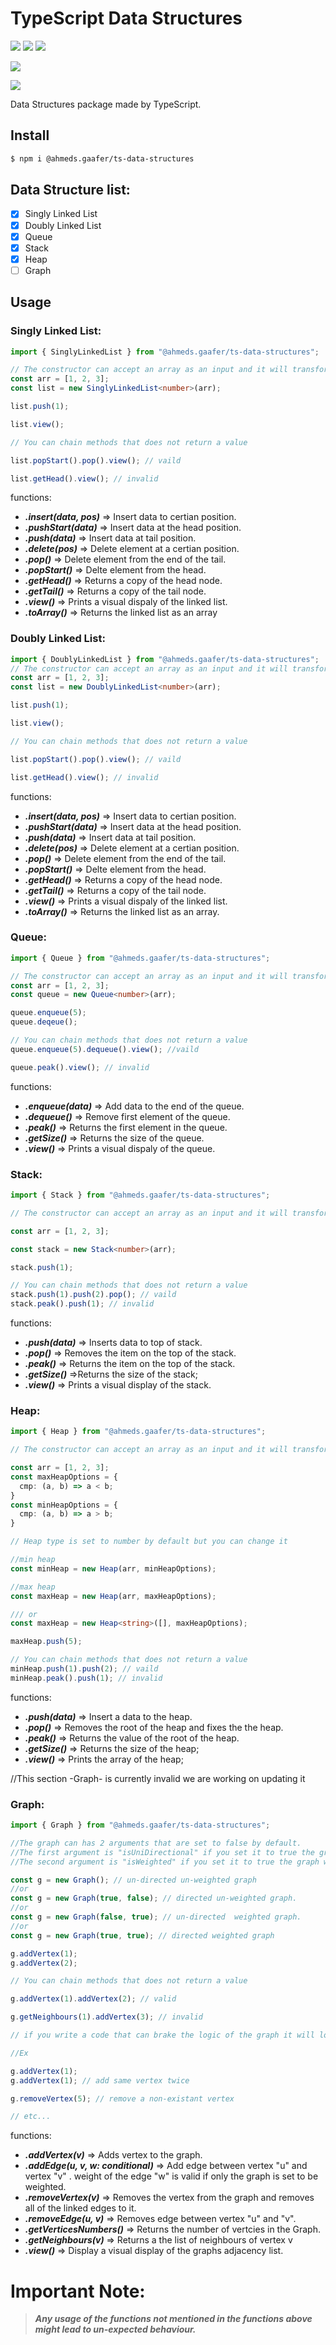 # TypeScript Data Structures

<p align="">
  <a href="https://www.npmjs.com/package/@ahmeds.gaafer/ts-data-structures" target="_blank"><img src="https://img.shields.io/npm/l/@ahmeds.gaafer/ts-data-structures"></a>
  <a href="https://www.npmjs.com/package/@ahmeds.gaafer/ts-data-structures" target="_blank"><img src="https://img.shields.io/bundlephobia/min/@ahmeds.gaafer/ts-data-structures" ></a>
  <a href="https://codeclimate.com/github/ahmedgaafer/TS-Data-Structures"><img src="https://img.shields.io/codeclimate/maintainability-percentage/ahmedgaafer/TS-Data-Structures"></a>
 
  <a href="#"> <img src="https://img.shields.io/badge/testing-true-green"> </a>
</p>  
<p align="">
  <a href="https://discord.gg/TgVpvUN" target="_blank"><img src="https://img.shields.io/discord/712223278844084275?label=Discord&style=for-the-badge"></a>
</p>

Data Structures package made by TypeScript.

## Install

```bash
$ npm i @ahmeds.gaafer/ts-data-structures
```

## Data Structure list:

- [x] Singly Linked List
- [x] Doubly Linked List
- [x] Queue
- [x] Stack
- [x] Heap
- [ ] Graph

## Usage

### Singly Linked List:

```ts
import { SinglyLinkedList } from "@ahmeds.gaafer/ts-data-structures";

// The constructor can accept an array as an input and it will transform the array to the linked list
const arr = [1, 2, 3];
const list = new SinglyLinkedList<number>(arr);

list.push(1);

list.view();

// You can chain methods that does not return a value

list.popStart().pop().view(); // vaild

list.getHead().view(); // invalid
```

functions:

- **_.insert(data, pos)_** => Insert data to certian position.
- **_.pushStart(data)_** => Insert data at the head position.
- **_.push(data)_** => Insert data at tail position.
- **_.delete(pos)_** => Delete element at a certian position.
- **_.pop()_** => Delete element from the end of the tail.
- **_.popStart()_** => Delte element from the head.
- **_.getHead()_** => Returns a copy of the head node.
- **_.getTail()_** => Returns a copy of the tail node.
- **_.view()_** => Prints a visual dispaly of the linked list.
- **_.toArray()_** => Returns the linked list as an array

### Doubly Linked List:

```ts
import { DoublyLinkedList } from "@ahmeds.gaafer/ts-data-structures";
// The constructor can accept an array as an input and it will transform the array to the linked list
const arr = [1, 2, 3];
const list = new DoublyLinkedList<number>(arr);

list.push(1);

list.view();

// You can chain methods that does not return a value

list.popStart().pop().view(); // vaild

list.getHead().view(); // invalid
```

functions:

- **_.insert(data, pos)_** => Insert data to certian position.
- **_.pushStart(data)_** => Insert data at the head position.
- **_.push(data)_** => Insert data at tail position.
- **_.delete(pos)_** => Delete element at a certian position.
- **_.pop()_** => Delete element from the end of the tail.
- **_.popStart()_** => Delte element from the head.
- **_.getHead()_** => Returns a copy of the head node.
- **_.getTail()_** => Returns a copy of the tail node.
- **_.view()_** => Prints a visual dispaly of the linked list.
- **_.toArray()_** => Returns the linked list as an array.

### Queue:

```ts
import { Queue } from "@ahmeds.gaafer/ts-data-structures";

// The constructor can accept an array as an input and it will transform the array to the Queue
const arr = [1, 2, 3];
const queue = new Queue<number>(arr);

queue.enqueue(5);
queue.deqeue();

// You can chain methods that does not return a value
queue.enqueue(5).dequeue().view(); //vaild

queue.peak().view(); // invalid
```

functions:

- **_.enqueue(data)_** => Add data to the end of the queue.
- **_.dequeue()_** => Remove first element of the queue.
- **_.peak()_** => Returns the first element in the queue.
- **_.getSize()_** => Returns the size of the queue.
- **_.view()_** => Prints a visual dispaly of the queue.

### Stack:

```ts
import { Stack } from "@ahmeds.gaafer/ts-data-structures";

// The constructor can accept an array as an input and it will transform the array to the Heap

const arr = [1, 2, 3];

const stack = new Stack<number>(arr);

stack.push(1);

// You can chain methods that does not return a value
stack.push(1).push(2).pop(); // vaild
stack.peak().push(1); // invalid
```

functions:

- **_.push(data)_** => Inserts data to top of stack.
- **_.pop()_** => Removes the item on the top of the stack.
- **_.peak()_** => Returns the item on the top of the stack.
- **_.getSize()_** =>Returns the size of the stack;
- **_.view()_** => Prints a visual display of the stack.

### Heap:

```ts
import { Heap } from "@ahmeds.gaafer/ts-data-structures";

// The constructor can accept an array as an input and it will transform the array to the Heap

const arr = [1, 2, 3];
const maxHeapOptions = {
  cmp: (a, b) => a < b;
}
const minHeapOptions = {
  cmp: (a, b) => a > b;
}

// Heap type is set to number by default but you can change it

//min heap
const minHeap = new Heap(arr, minHeapOptions);

//max heap
const maxHeap = new Heap(arr, maxHeapOptions);

/// or
const maxHeap = new Heap<string>([], maxHeapOptions);

maxHeap.push(5);

// You can chain methods that does not return a value
minHeap.push(1).push(2); // vaild
minHeap.peak().push(1); // invalid
```

functions:

- **_.push(data)_** => Insert a data to the heap.
- **_.pop()_** => Removes the root of the heap and fixes the the heap.
- **_.peak()_** => Returns the value of the root of the heap.
- **_.getSize()_** => Returns the size of the heap;
- **_.view()_** => Prints the array of the heap;

//This section -Graph- is currently invalid we are working on updating it

### Graph:

```ts
import { Graph } from "@ahmeds.gaafer/ts-data-structures";

//The graph can has 2 arguments that are set to false by default.
//The first argument is "isUniDirectional" if you set it to true the graph will be a directed graph.
//The second argument is "isWeighted" if you set it to true the graph will be weighted.

const g = new Graph(); // un-directed un-weighted graph
//or
const g = new Graph(true, false); // directed un-weighted graph.
//or
const g = new Graph(false, true); // un-directed  weighted graph.
//or
const g = new Graph(true, true); // directed weighted graph

g.addVertex(1);
g.addVertex(2);

// You can chain methods that does not return a value

g.addVertex(1).addVertex(2); // valid

g.getNeighbours(1).addVertex(3); // invalid

// if you write a code that can brake the logic of the graph it will log an error message but will nor stop the whole execution of the program.

//Ex

g.addVertex(1);
g.addVertex(1); // add same vertex twice

g.removeVertex(5); // remove a non-existant vertex

// etc...
```

functions:

- **_.addVertex(v)_** => Adds vertex to the graph.
- **_.addEdge(u, v, w: conditional)_** => Add edge between vertex "u" and vertex "v" . weight of the edge "w" is valid if only the graph is set to be weighted.
- **_.removeVertex(v)_** => Removes the vertex from the graph and removes all of the linked edges to it.
- **_.removeEdge(u, v)_** => Removes edge between vertex "u" and "v".
- **_.getVerticesNumbers()_** => Returns the number of vertcies in the Graph.
- **_.getNeighbours(v)_** => Returns a the list of neighbours of vertex v
- **_.view()_** => Display a visual display of the graphs adjacency list.

# Important Note:

> **_Any usage of the functions not mentioned in the functions above might lead to un-expected behaviour._**
